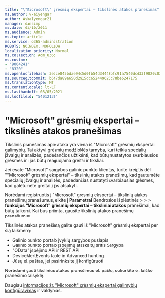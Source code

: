 ```yaml
---
title: "\"Microsoft\" grėsmių ekspertai – tikslinės atakos pranešimas"
ms.author: v-aiyengar
author: AshaIyengar21
manager: dansimp
ms.date: 03/10/2021
ms.audience: Admin
ms.topic: article
ms.service: o365-administration
ROBOTS: NOINDEX, NOFOLLOW
localization_priority: Normal
ms.collection: Adm_O365
ms.custom:
- "9004241"
- "8320"
ms.openlocfilehash: 3e3ce845bdae94c5d0fb54d34448bfc91a7540dcd33f9820c030406f19108f97
ms.sourcegitcommit: b5f7da89a650d2915dc652449623c78be6247175
ms.translationtype: MT
ms.contentlocale: lt-LT
ms.lasthandoff: 08/05/2021
ms.locfileid: "54012136"
---
```

# <a name="microsoft-threat-experts---targeted-attack-notification"></a>"Microsoft" grėsmių ekspertai – tikslinės atakos pranešimas

Tikslinis pranešimas apie ataka yra viena iš "Microsoft" grėsmių ekspertai galimybių. Tai aktyvi grėsmių medžioklės tarnyba, kuri teikia specialių įžvalgų ir analizės, padedančios užtikrinti, kad būtų nustatytos svarbiausios grėsmės ir į jas būtų reaguojama greitai ir tiksliai.

Jei esate "Microsoft" sargybos galinio punkto klientas, turite kreiptis dėl ""Microsoft" grėsmių ekspertai" – tikslinių atakos pranešimų, kad gautumėte specialių įžvalgų ir analizės, padedančias nustatyti svarbiausias grėsmes, kad galėtumėte greitai į jas atsakyti.

Norėdami registruotis į "Microsoft" grėsmių ekspertai – tikslinių atakos pranešimų pranašumus, eikite **į Parametrai** Bendrosios išplėstinės  >    >    >  **funkcijos "Microsoft" grėsmių ekspertai – tiksliniai atakos** pranešimai, kad būtų taikomi. Kai bus priimta, gausite tikslinių atakos pranešimų pranašumus.

Tikslinės atakos pranešimą galite gauti iš "Microsoft" grėsmių ekspertai per šią laikmeną:

- Galinio punkto portalo įvykių sargybos puslapis
- Galinio punkto portalo įspėjimų ataskaitų sritis Sargyba
- "OData" įspėjimo API ir REST API
- DeviceAlertEvents table in Advanced hunting
- Jūsų el. paštas, jei pasirinksite jį konfigūruoti

Norėdami gauti tikslinius atakos pranešimus el. paštu, sukurkite el. laiško pranešimo taisyklę. 

Daugiau [informacijos žr. "Microsoft" grėsmių ekspertai galimybių konfigūravimas](/windows/security/threat-protection/microsoft-defender-atp/configure-microsoft-threat-experts) ir valdymas.
